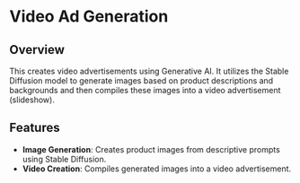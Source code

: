 # Video Ad Generation

## Overview
This creates video advertisements using Generative AI. It utilizes the Stable Diffusion model to generate images based on product descriptions and backgrounds and then compiles these images into a video advertisement (slideshow).

## Features
- **Image Generation**: Creates product images from descriptive prompts using Stable Diffusion.
- **Video Creation**: Compiles generated images into a video advertisement.
